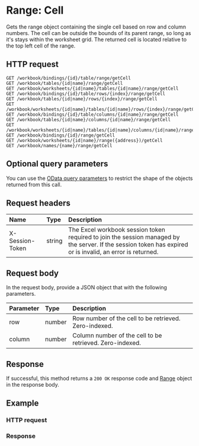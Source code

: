 # Range: Cell

Gets the range object containing the single cell based on row and column numbers. The cell can be outside the bounds of its parent range, so long as it's stays within the worksheet grid. The returned cell is located relative to the top left cell of the range.
## HTTP request
```http
GET /workbook/bindings/{id}/table/range/getCell
GET /workbook/tables/{id|name}/range/getCell
GET /workbook/worksheets/{id|name}/tables/{id|name}/range/getCell
GET /workbook/bindings/{id}/table/rows/{index}/range/getCell
GET /workbook/tables/{id|name}/rows/{index}/range/getCell
GET /workbook/worksheets/{id|name}/tables/{id|name}/rows/{index}/range/getCell
GET /workbook/bindings/{id}/table/columns/{id|name}/range/getCell
GET /workbook/tables/{id|name}/columns/{id|name}/range/getCell
GET /workbook/worksheets/{id|name}/tables/{id|name}/columns/{id|name}/range/getCell
GET /workbook/bindings/{id}/range/getCell
GET /workbook/worksheets/{id|name}/range({address})/getCell
GET /workbook/names/{name}/range/getCell
```
## Optional query parameters
You can use the [OData query parameters](odata-optional-query-parameters.md) to restrict the shape of the objects returned from this call.
## Request headers
| Name       | Type | Description|
|:-----------|:------|:----------|
| X-Session-Token   | string  | The Excel workbook session token required to join the session managed by the server. If the session token has expired or is invalid, an error is returned.|

## Request body
In the request body, provide a JSON object that with the following parameters.

| Parameter	   | Type	|Description|
|:---------------|:--------|:-----------|
|row|number|Row number of the cell to be retrieved. Zero-indexed.|
|column|number|Column number of the cell to be retrieved. Zero-indexed.|

## Response
If successful, this method returns a `200 OK` response code and [Range](../resources/range.md) object in the response body.
## Example
### HTTP request
### Response
